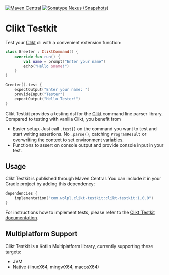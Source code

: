 [![Maven Central](https://img.shields.io/maven-central/v/com.wolpl.clikt-testkit/clikt-testkit)](https://central.sonatype.com/artifact/com.wolpl.clikt-testkit/clikt-testkit/1.0.0/versions)
[![Sonatype Nexus (Snapshots)](https://img.shields.io/nexus/s/com.wolpl.clikt-testkit/clikt-testkit?label=latest%20snapshot&server=https%3A%2F%2Fs01.oss.sonatype.org)](https://s01.oss.sonatype.org/content/repositories/snapshots/com/wolpl/clikt-testkit/clikt-testkit/)

# Clikt Testkit

Test your [Clikt](https://github.com/ajalt/clikt) cli with a convenient extension function:

```kotlin
class Greeter : CliktCommand() {
    override fun run() {
        val name = prompt("Enter your name")
        echo("Hello $name!")
    }
}

Greeter().test {
    expectOutput("Enter your name: ")
    provideInput("Tester")
    expectOutput("Hello Tester!")
}
```
Clikt Testkit provides a testing dsl for the [Clikt](https://github.com/ajalt/clikt) command line parser library.
Compared to testing with vanilla Clikt, you benefit from
- Easier setup. 
  Just call `.test{}` on the command you want to test and start writing assertions.
  No `.parse()`, catching `ProgramResult` or overwriting the context to set environment variables.
- Functions to assert on console output and provide console input in your test.

## Usage
Clikt Testkit is published through Maven Central.
You can include it in your Gradle project by adding this dependency:
```kotlin
dependencies {
    implementation("com.wolpl.clikt-testkit:clikt-testkit:1.0.0")
}
```

For instructions how to implement tests, please refer to the [Clikt Testkit documentation](https://wolpl.github.io/clikt-testkit/).

## Multiplatform Support
Clikt Testkit is a Kotlin Multiplatform library, currently supporting these targets:
- JVM
- Native (linuxX64, mingwX64, macosX64)